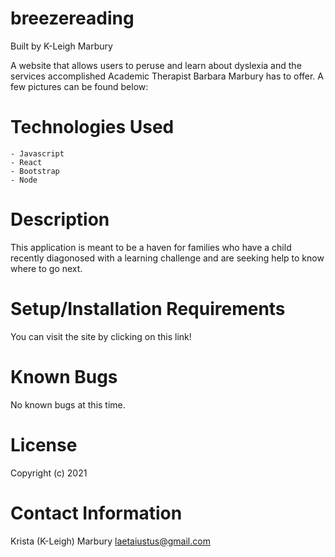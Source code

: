 # breezereading
Built by K-Leigh Marbury

A website that allows users to peruse and learn about dyslexia and the services accomplished Academic Therapist Barbara Marbury has to offer. A few pictures can be found below:



# Technologies Used

    - Javascript
    - React
    - Bootstrap
    - Node

# Description

This application is meant to be a haven for families who have a child recently diagonosed with a learning challenge and are seeking help to know where to go next. 

# Setup/Installation Requirements

You can visit the site by clicking on this link! 


# Known Bugs

No known bugs at this time.

# License

Copyright (c) 2021 

# Contact Information

Krista (K-Leigh) Marbury laetaiustus@gmail.com

